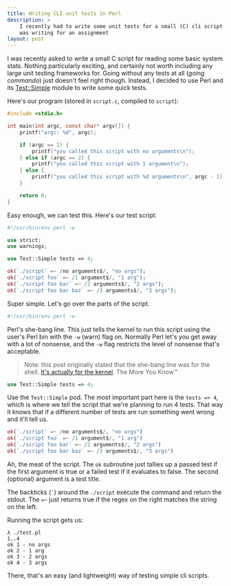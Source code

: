 ```yaml
---
title: Writing CLI unit tests in Perl
description: >
    I recently had to write some unit tests for a small (C) cli script that I
    was writing for an assignment
layout: post
---
```


I was recently asked to write a small C script for reading some basic system
stats. Nothing particularly exciting, and certainly not worth including any
large unit testing frameworks for. Going without any tests at all (*going
commando*) just doesn't feel right though. Instead, I decided to use Perl and
its [Test::Simple][] module to write some quick tests.

[Test::Simple]: https://metacpan.org/pod/Test::Simple

Here's our program (stored in `script.c`, compiled to `script`):

```c
#include <stdio.h>

int main(int argc, const char* argv[]) {
    printf("argc: %d", argc);

    if (argc == 1) {
        printf("you called this script with no arguments\n");
    } else if (argc == 2) {
        printf("you called this script with 1 argument\n");
    } else {
        printf("you called this script with %d arguments\n", argc - 1);
    }

    return 0;
}
```

Easy enough, we can test this. Here's our test script:

```php
#!/usr/bin/env perl -w

use strict;
use warnings;

use Test::Simple tests => 4;

ok(`./script` =~ /no arguments$/, "no args");
ok(`./script foo` =~ /1 argument$/, "1 arg");
ok(`./script foo bar` =~ /2 arguments$/, "2 args");
ok(`./script foo bar baz` =~ /3 arguments$/, "3 args");
```

Super simple. Let's go over the parts of the script.

```php
#!/usr/bin/env perl -w
```

Perl's she-bang line. This just tells the kernel to run this script using the
user's Perl bin with the `-w` (warn) flag on. Normally Perl let's you get away
with a lot of nonsense, and the `-w` flag restricts the level of nonsense that's
acceptable.

>Note: this post originally stated that the she-bang line was for the shell.
>[It's actually for the kernel][correction-source]. The More You Know™

[correction-source]: https://alpha.app.net/cmd/post/32317081

```php
use Test::Simple tests => 4;
```
Use the `Test::Simple` pod. The most important part here is the `tests => 4`,
which is where we tell the script that we're planning to run 4 tests. That way
it knows that if a different number of tests are run something went wrong and
it'll tell us.

```php
ok(`./script` =~ /no arguments$/, "no args")
ok(`./script foo` =~ /1 argument$/, "1 arg")
ok(`./script foo bar` =~ /2 arguments$/, "2 args")
ok(`./script foo bar baz` =~ /3 arguments$/, "3 args")
```

Ah, the meat of the script. The `ok` subroutine just tallies up a passed test if
the first argument is true or a failed test if it evaluates to false. The second
(optional) argument is a test title.

The backticks (`` ` ``) around the `./script` execute the command and return
the stdout. The `=~` just returns true if the regex on the right matches
the string on the left.

Running the script gets us:

```tap
λ ./test.pl
1..4
ok 1 - no args
ok 2 - 1 arg
ok 3 - 2 args
ok 4 - 3 args
```

There, that's an easy (and lightweight) way of testing simple cli scripts.
